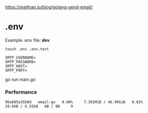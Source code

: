 https://mailtrap.io/blog/golang-send-email/

# .env

Example .env file: **dev**

```
touch .env .env.test

SMTP_USERNAME=
SMTP_PASSWORD=
SMTP_HOST=
SMTP_PORT=
```

go run main.go

### Performance

```
96a685e35b0d   email-go   0.00%     7.301MiB / 46.99GiB   0.02%     28.6kB / 6.55kB   0B / 0B     9
```